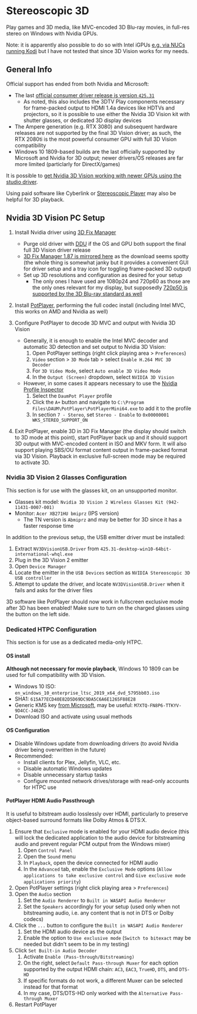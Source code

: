 # Stereoscopic 3D

Play games and 3D media, like MVC-encoded 3D Blu-ray movies, in full-res stereo on Windows with Nvidia GPUs.

Note: it is apparently also possible to do so with Intel iGPUs [e.g. via NUCs running Kodi](https://forum.kodi.tv/showthread.php?tid=365120) but I have not tested that since 3D Vision works for my needs.

## General Info

Official support has ended from both Nvidia and Microsoft:

* The last [official consumer driver release is version `425.31`](https://nvidia.custhelp.com/app/answers/detail/a_id/4781/~/support-plan-for-3dvision-products)
   * As noted, this also includes the 3DTV Play components necessary for frame-packed output to HDMI 1.4a devices like HDTVs and projectors, so it is possible to use either the Nvidia 3D Vision kit with shutter glasses, or dedicated 3D display devices
* The Ampere generation (e.g. RTX 3080) and subsequent hardware releases are not supported by the final 3D Vision driver; as such, the RTX 2080ti is the most powerful consumer GPU with full 3D Vision compatibility
* Windows 10 1809-based builds are the last officially supported by Microsoft and Nvidia for 3D output; newer drivers/OS releases are far more limited (particlarly for DirectX/games)

It is possible to [get Nvidia 3D Vision working with newer GPUs using the studio driver](https://www.mtbs3d.com/phpbb/viewtopic.php?p=188137&sid=dfed06fd1d35acaa5a8479995016452f#p188137).

Using paid software like Cyberlink or [Stereoscopic Player](https://www.3dtv.at/Index_en.aspx) may also be helpful for 3D playback.

## Nvidia 3D Vision PC Setup

1. Install Nvidia driver using [3D Fix Manager](https://helixmod.blogspot.com/2017/05/3d-fix-manager.html)

    * Purge old driver with [DDU](https://www.guru3d.com/download/display-driver-uninstaller-download/) if the OS and GPU both support the final full 3D Vision driver release
    * [3D Fix Manager 1.87 is mirrored here](https://github.com/xenago/win-scripts/raw/main/3d/fix_manager_1.87.7z) as the download seems spotty (the whole thing is somewhat janky but it provides a convenient GUI for driver setup and a tray icon for toggling frame-packed 3D output)
    * Set up 3D resolutions and configuration as desired for your setup
      * The only ones I have used are 1080p24 and 720p60 as those are the only ones relevant for my display, but supposedly [720p50 is supported by the 3D Blu-ray standard as well](https://www.videohelp.com/hd)

2. Install [PotPlayer](https://www.videohelp.com/software/PotPlayer/old-versions), performing the full codec install (including Intel MVC, this works on AMD and Nvidia as well)

3. Configure PotPlayer to decode 3D MVC and output with Nvidia 3D Vision

    * Generally, it is enough to enable the Intel MVC decoder and automatic 3D detection and set output to Nvidia 3D Vision:
      1. Open PotPlayer settings (right click playing area > `Preferences`)
      2. `Video` section > `3D Mode` tab > select `Enable H.264 MVC 3D Decoder`
      3. For `3D Video Mode`, select `Auto enable 3D Video Mode`
      4. In the `Output (Screen)` dropdown, select `NVIDIA 3D Vision`
    * However, in some cases it appears necessary to use the [Nvidia Profile Inspector](https://github.com/Orbmu2k/nvidiaProfileInspector/releases)
      1. Select the `DaumPot Player` profile
      2. Click the `A+` button and navigate to `C:\Program Files\DAUM\PotPlayer\PotPlayerMini64.exe` to add it to the profile
      3. In section `7 - Stereo`, set `Stereo - Enable` to `0x00000001 WKS_STEREO_SUPPORT_ON`

6. Exit PotPlayer, enable 3D in 3D Fix Manager (the display should switch to 3D mode at this point), start PotPlayer back up and it should support 3D output with MVC-encoded content in ISO and MKV form. It will also support playing SBS/OU format content output in frame-packed format via 3D Vision. Playback in exclusive full-screen mode may be required to activate 3D.

### Nvidia 3D Vision 2 Glasses Configuration

This section is for use with the glasses kit, on an unsupported monitor.

* Glasses kit model: `Nvidia 3D Vision 2 Wireless Glasses Kit (942-11431-0007-001)`
* Monitor: `Acer XB271HU bmiprz` (IPS version)
  * The TN version is `Abmiprz` and may be better for 3D since it has a faster response time

In addition to the previous setup, the USB emitter driver must be installed:

1. Extract `NV3DVisionUSB.Driver` from `425.31-desktop-win10-64bit-international-whql.exe`
2. Plug in the 3D Vision 2 emitter
3. Open `Device Manager`
4. Locate the emitter in the `USB Devices` section as `NVIDIA Stereoscopic 3D USB controller`
5. Attempt to update the driver, and locate `NV3DVisionUSB.Driver` when it fails and asks for the driver files

3D software like PotPlayer should now work in fullscreen exclusive mode after 3D has been enabled! Make sure to turn on the charged glasses using the button on the left side.

### Dedicated HTPC Configuration

This section is for use as a dedicated media-only HTPC.

#### OS install

   **Although not necessary for movie playback**, Windows 10 1809 can be used for full compatibility with 3D Vision.

   * Windows 10 ISO: `en_windows_10_enterprise_ltsc_2019_x64_dvd_5795bb03.iso`
   * SHA1: `615A77ECD40E82D5D69DC9DA5C6A6E1265F88E28`
   * Generic KMS key [from Microsoft](https://learn.microsoft.com/en-us/windows-server/get-started/kms-client-activation-keys?tabs=server2022%2Cwindows10ltsc%2Cversion1803%2Cwindows81#windows-enterprise-ltsc-and-ltsb), may be useful: `M7XTQ-FN8P6-TTKYV-9D4CC-J462D`
   * Download ISO and activate using usual methods

#### OS Configuration

   * Disable Windows update from downloading drivers (to avoid Nvidia driver being overwritten in the future)
   * Recommended:
     * Install clients for Plex, Jellyfin, VLC, etc.
     * Disable automatic Windows updates
     * Disable unnecessary startup tasks
     * Configure mounted network drives/storage with read-only accounts for HTPC use

#### PotPlayer HDMI Audio Passthrough

It is useful to bitstream audio losslessly over HDMI, particularly to preserve object-based surround formats like Dolby Atmos & DTS:X.

1. Ensure that `Exclusive` mode is enabled for your HDMI audio device (this will lock the dedicated application to the audio device for bitstreaming audio and prevent regular PCM output from the Windows mixer)
    1. Open `Control Panel`
    2. Open the `Sound` menu
    3. In `Playback`, open the device connected for HDMI audio
    4. In the `Advanced` tab, enable the `Exclusive Mode` options (`Allow applications to take exclusive control` and `Give exclusive mode applications priority`)
2. Open PotPlayer settings (right click playing area > `Preferences`)
3. Open the `Audio` section
    1. Set the `Audio Renderer` to `Built in WASAPI Audio Renderer`
    2. Set the `Speakers` accordingly for your setup (used only when not bitstreaming audio, i.e. any content that is not in DTS or Dolby codecs)
4. Click the `...` button to configure the `Built in WASAPI Audio Renderer`
    1. Set the HDMI audio device as the output
    2. Enable the option to `Use exclusive mode` (`Switch to bitexact` may be needed but didn't seem to be in my testing)
5. Click `Set Built-in Audio Decoder`
    1. Activate `Enable (Pass-through/Bitstreaming)`
    2. On the right, select `Default Pass-through Muxer` for each option supported by the output HDMI chain: `AC3`, `EAC3`, `TrueHD`, `DTS`, and `DTS-HD`
    3. If specific formats do not work, a different Muxer can be selected instead for that format
    4. In my case, DTS/DTS-HD only worked with the `Alternative Pass-through Muxer`
6. Restart PotPlayer
